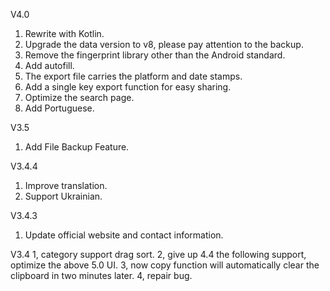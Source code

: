 V4.0
1. Rewrite with Kotlin.
1. Upgrade the data version to v8, please pay attention to the backup.
1. Remove the fingerprint library other than the Android standard.
1. Add autofill.
1. The export file carries the platform and date stamps.
1. Add a single key export function for easy sharing.
1. Optimize the search page.
1. Add Portuguese.

V3.5  
1. Add File Backup Feature.

V3.4.4
1. Improve translation.
2. Support Ukrainian.

V3.4.3
1. Update official website and contact information.

V3.4
1, category support drag sort.
2, give up 4.4 the following support, optimize the above 5.0 UI.
3, now copy function will automatically clear the clipboard in two minutes later.
4, repair bug.